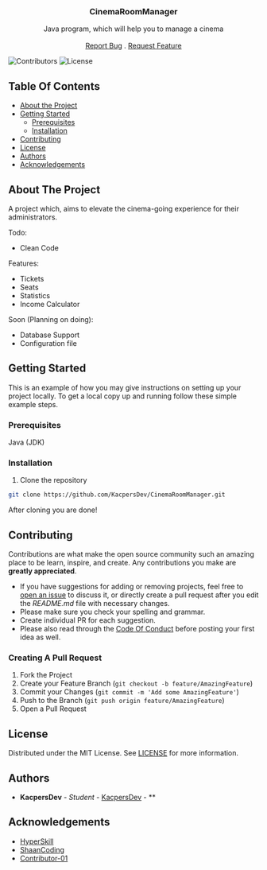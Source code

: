 <br/>
<p align="center">
  <h3 align="center">CinemaRoomManager</h3>

  <p align="center">
    Java program, which will help you to manage a cinema
    <br/>
    <br/>
    <a href="https://github.com/KacpersDev/CinemaRoomManager/issues">Report Bug</a>
    .
    <a href="https://github.com/KacpersDev/CinemaRoomManager/issues">Request Feature</a>
  </p>
</p>

![Contributors](https://img.shields.io/github/contributors/KacpersDev/CinemaRoomManager?color=dark-green) ![License](https://img.shields.io/github/license/KacpersDev/CinemaRoomManager) 

## Table Of Contents

* [About the Project](#about-the-project)
* [Getting Started](#getting-started)
  * [Prerequisites](#prerequisites)
  * [Installation](#installation)
* [Contributing](#contributing)
* [License](#license)
* [Authors](#authors)
* [Acknowledgements](#acknowledgements)

## About The Project

A project which, aims to elevate the cinema-going experience for their administrators.


Todo:
* Clean Code

Features:

* Tickets
* Seats
* Statistics
* Income Calculator

Soon (Planning on doing):

* Database Support
* Configuration file

## Getting Started

This is an example of how you may give instructions on setting up your project locally.
To get a local copy up and running follow these simple example steps.

### Prerequisites

Java (JDK)

### Installation

1. Clone the repository

```sh
git clone https://github.com/KacpersDev/CinemaRoomManager.git
```

After cloning you are done!

## Contributing

Contributions are what make the open source community such an amazing place to be learn, inspire, and create. Any contributions you make are **greatly appreciated**.
* If you have suggestions for adding or removing projects, feel free to [open an issue](https://github.com/KacpersDev/CinemaRoomManager/issues/new) to discuss it, or directly create a pull request after you edit the *README.md* file with necessary changes.
* Please make sure you check your spelling and grammar.
* Create individual PR for each suggestion.
* Please also read through the [Code Of Conduct](https://github.com/KacpersDev/CinemaRoomManager/blob/main/CODE_OF_CONDUCT.md) before posting your first idea as well.

### Creating A Pull Request

1. Fork the Project
2. Create your Feature Branch (`git checkout -b feature/AmazingFeature`)
3. Commit your Changes (`git commit -m 'Add some AmazingFeature'`)
4. Push to the Branch (`git push origin feature/AmazingFeature`)
5. Open a Pull Request

## License

Distributed under the MIT License. See [LICENSE](https://github.com/KacpersDev/CinemaRoomManager/blob/main/LICENSE.md) for more information.

## Authors

* **KacpersDev** - *Student* - [KacpersDev]() - **

## Acknowledgements

* [HyperSkill](https://hyperskill.org/)
* [ShaanCoding](https://github.com/ShaanCoding/)
* [Contributor-01]()
